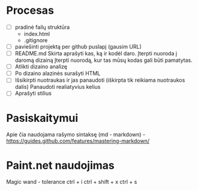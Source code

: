 # Procesas

- [ ] pradinė failų struktūra
    - index.html
    - .gitignore
- [ ] paviešinti projektą per github puslapį (gausim URL)
- [ ] README.md 
    Skirta aprašyti kas, ką ir kodėl daro.
    Įterpti nuoroda į daromą dizainą
    Įterpti nuorodą, kur tas mūsų kodas gali būti pamatytas.
- [ ] Atlikti dizaino analizę
- [ ] Po dizaino alazinės surašyti HTML
- [ ] Išsikirpti nuotraukas ir jas panaudoti (iškirpta tik reikiama nuotraukos dalis)
    Panaudoti realiatyvius kelius
- [ ] Aprašyti stilius

# Pasiskaitymui
Apie čia naudojama rašymo sintaksę (md - markdown) - https://guides.github.com/features/mastering-markdown/ 
 
# Paint.net naudojimas

Magic wand - tolerance
ctrl + i
ctrl + shift + x
ctrl + s